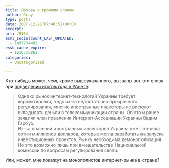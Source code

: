 ```yaml
---
title: Любовь к громким словам
author: Gray
type: posts
date: 2007-12-21T07:40:52+00:00
excerpt:
url: /9104
esml_socialcount_LAST_UPDATED:
  - 1497234482
essb_cache_expire:
  - 1616336861
categories:
  - Uncategorized

---
```








Кто-нибудь может, чем, кроме вышеуказанного, вызваны вот эти слова при <a href="http://itua.info/news/internet/12436.html" target="_blank">подведении итогов года в УАнете</a>:

> Однако рынок интернет-технологий Украины требует корректировки, ведь из-за недостаточно прозрачного регулирования, многие иностранные инвесторы не рискуют вкладывать деньги в телекоммуникации страны. Об этом ранее заявлял член правления Интернет-Ассоциации Украины Вадим Гарбуз.  
> Из-за опасений иностранных инвесторов Украина уже потеряла сотни миллионов долларов, которые могла заработать на запуске инвестиционных проектов. Рынку необходима демонополизация. Но это возможно лишь при вмешательстве Национальной комиссии по вопросам регулирования связи.

Или, может, мне покажут на монополистов интернет-рынка в стране?